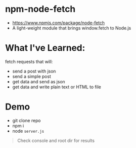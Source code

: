 # npm-node-fetch
- https://www.npmjs.com/package/node-fetch
- A light-weight module that brings window.fetch to Node.js

# What I've Learned:
fetch requests that will:
- send a post with json
- send a simple post
- get data and send as json
- get data and write plain text or HTML to file

# Demo
- git clone repo
- npm i
- node `server.js`
> Check console and root dir for results